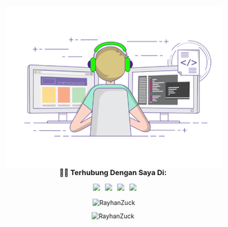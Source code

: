 <div align="center">
  
  <img align="right" alt="GIF" src="https://raw.githubusercontent.com/devSouvik/devSouvik/master/gif3.gif" width="500"/>
  </a>
  <h3> 🤝🏻 Terhubung Dengan Saya Di: </h3>

<p align="center">
&nbsp; <a href="https://www.facebook.rayhan.27.xyz" onclick="window.open('https://m.facebook.com/messages/thread/100002550020302/?entrypoint=profile_message_button')"" target="_blank" rel="noopener noreferrer"><img src="https://img.icons8.com/plasticine/100/000000/facebook.png" width="50" /></a>  
&nbsp; <a href="https://api.whatsapp.com/send/?phone=6289643500499&text=haii bang aku ngefans sama kamu" target="_blank" rel="noopener noreferrer"><img src="https://img.icons8.com/plasticine/100/000000/whatsapp" width="50" /></a>  
&nbsp; <a href="https://instagram.com/rayhanzuck_" target="_blank" rel="noopener noreferrer"><img src="https://img.icons8.com/plasticine/100/000000/instagram" width="50" /></a>
&nbsp; <a href="mailto:email@domain.com?subject=Hai%20Bang&body=Haii%20Bang%20aku%20ngefans%20sama%20kamu" target="_blank" rel="noopener noreferrer"><img src="https://img.icons8.com/plasticine/100/000000/gmail.png"  width="50" /></a>
</p>
<p>&nbsp;<img align="center" src="https://github-readme-stats.vercel.app/api?username=RayhanZuck&show_icons=true&locale=id" alt="RayhanZuck"/></p>
<p align="center"> <img src="https://komarev.com/ghpvc/?username=RayhanZuck&label=Profile%20views&color=0e75b6&style=flat" alt="RayhanZuck"/></p>
</a>
</div>
<br>
